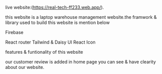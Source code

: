 
live website:(https://real-tech-ff233.web.app/).

this website is a laptop warehouse management website.the framwork & library used to build this website is mention below

<P>Firebase</p>
React router
Tailwind & Daisy UI
React Icon

features & funtionality of this website

our customer review is added in home page you can see & have clearity about our website.